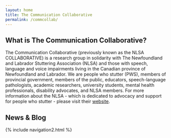 ```yaml
---
layout: home
title: The Communication Collaborative
permalink: /commcollab/
---
```

<h2>What is The Communication Collaborative?</h2>
The Communication Collaborative (previously known as the NLSA COLLABORATIVE) is a research group in solidarity with The Newfoundland and Labrador Stuttering Association (NLSA) and those with speech, language and voice impairments living in the Canadian province of Newfoundland and Labrador.
We are people who stutter (PWS), members of provincial government, members of the public, educators, speech-language pathologists, academic researchers, university students, mental health professionals, disability advocates, and NLSA members.
For more information about the NLSA - which is dedicated to advocacy and support for people who stutter - please visit their <a href="http://nlstuttering.ca">website</a>.
<br/>
<h2>News & Blog</h2>

{% include navigation2.html %}
